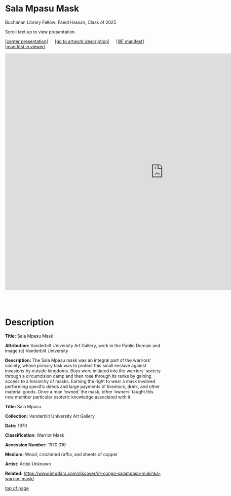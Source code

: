 # Sala Mpasu Mask

Buchanan Library Fellow: Faeid Hassan, Class of 2025

Scroll text up to view presentation.

\[[center presentation](#viewer)\] &emsp; \[[go to artwork description](#description)\] &emsp; \[<a href="https://baskaufs.github.io/iiif/hassan/salampasu_mask.json" target="_blank">IIIF manifest</a>\] &emsp; \[<a href="https://projectmirador.org/embed/?iiif-content=https://baskaufs.github.io/iiif/hassan/salampasu_mask.json" target="_blank">manifest in viewer</a>\]

<iframe id="viewer" src="https://www.exhibit.so/exhibits/NGTii6BU1E0PwdIsPWNw?embedded=true" width="1024" height="768" allowfullscreen allow="autoplay" frameborder="0"></iframe>

<br/><br/>

# Description

**Title:** Sala Mpasu Mask

**Attribution:** Vanderbilt University Art Gallery, work in the Public Domain and image (c) Vanderbilt University

**Description:** The Sala Mpasu mask was an integral part of the warriors’ society, whose primary task was to protect this small enclave against invasions by outside kingdoms. Boys were initiated into the warriors’ society through a circumcision camp and then rose through its ranks by gaining access to a hierarchy of masks. Earning the right to wear a mask involved performing specific deeds and large payments of livestock, drink, and other material goods. Once a man ‘owned’ the mask, other ‘owners’ taught this new member particular esoteric knowledge associated with it.

**Title:** Sala Mpasu

**Collection:** Vanderbilt University Art Gallery

**Date:** 1970

**Classification:** Warrior Mask

**Accession Number:** 1970.010

**Medium:** Wood, crocheted raffia, and sheets of copper

**Artist:** Artist Unknown

**Related:** <https://www.imodara.com/discover/dr-congo-salampasu-mukinka-warrior-mask/>


[top of page](#title)
